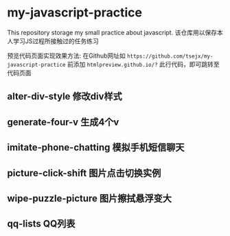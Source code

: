 # my-javascript-practice
This repository storage my small practice about javascript.
该仓库用以保存本人学习JS过程所接触过的任务练习

预览代码页面实现效果方法:
在Github网址如 `https://github.com/tsejx/my-javascript-practice` 前添加 `htmlpreview.github.io/?` 此行代码，即可跳转至代码页面

## alter-div-style 修改div样式

## generate-four-v 生成4个v

## imitate-phone-chatting 模拟手机短信聊天

## picture-click-shift 图片点击切换实例

## wipe-puzzle-picture 图片擦拭悬浮变大

## qq-lists QQ列表
